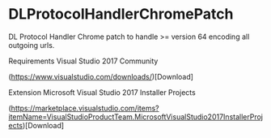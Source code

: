 # DLProtocolHandlerChromePatch
DL Protocol Handler Chrome patch to handle >= version 64 encoding all outgoing urls.

Requirements 
Visual Studio 2017 Community

(https://www.visualstudio.com/downloads/)[Download]

Extension
Microsoft Visual Studio 2017 Installer Projects

(https://marketplace.visualstudio.com/items?itemName=VisualStudioProductTeam.MicrosoftVisualStudio2017InstallerProjects)[Download]
